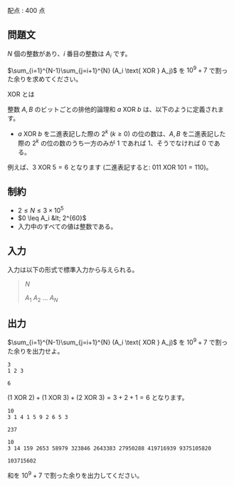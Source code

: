 配点 : $400$ 点

## 問題文

$N$ 個の整数があり、$i$ 番目の整数は $A_i$ です。

$\sum_{i=1}^{N-1}\sum_{j=i+1}^{N} (A_i \text{ XOR } A_j)$ を $10^9+7$ で割った余りを求めてください。

$\text{ XOR }$ とは

整数 $A, B$ のビットごとの排他的論理和 $a \text{ XOR } b$ は、以下のように定義されます。

- $a \text{ XOR } b$ を二進表記した際の $2^k$ ($k \geq 0$) の位の数は、$A, B$ を二進表記した際の $2^k$ の位の数のうち一方のみが $1$ であれば $1$、そうでなければ $0$ である。

例えば、$3 \text{ XOR } 5 = 6$ となります (二進表記すると: $011 \text{ XOR } 101 = 110$)。

## 制約

- $2 \leq N \leq 3 \times 10^5$
- $0 \leq A_i &lt; 2^{60}$
- 入力中のすべての値は整数である。

## 入力

入力は以下の形式で標準入力から与えられる。

> $N$
> 
> $A_1$ $A_2$ $...$ $A_N$

## 出力

$\sum_{i=1}^{N-1}\sum_{j=i+1}^{N} (A_i \text{ XOR } A_j)$ を $10^9+7$ で割った余りを出力せよ。

```input1
3
1 2 3
```

```output1
6
```

$(1\text{ XOR } 2)+(1\text{ XOR } 3)+(2\text{ XOR } 3)=3+2+1=6$ となります。

```input2
10
3 1 4 1 5 9 2 6 5 3
```

```output2
237
```

```input3
10
3 14 159 2653 58979 323846 2643383 27950288 419716939 9375105820
```

```output3
103715602
```

和を $10^9+7$ で割った余りを出力してください。